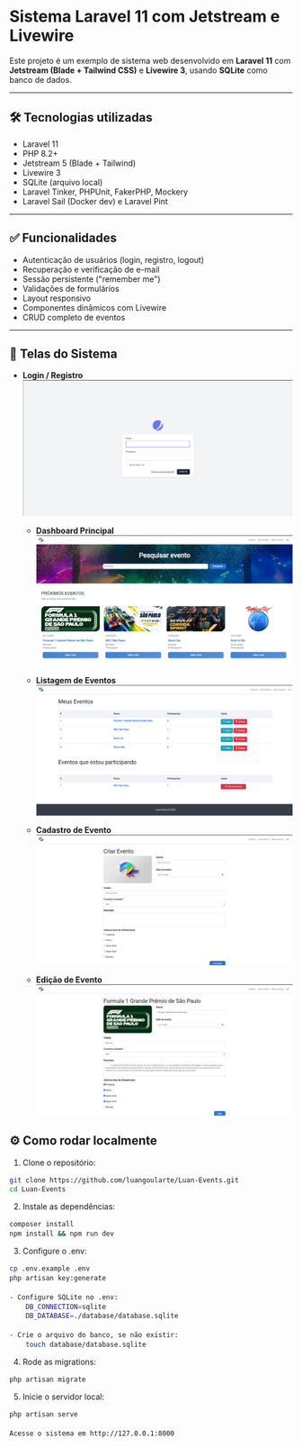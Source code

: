 # Sistema Laravel 11 com Jetstream e Livewire

Este projeto é um exemplo de sistema web desenvolvido em **Laravel 11** com **Jetstream (Blade + Tailwind CSS)** e **Livewire 3**, usando **SQLite** como banco de dados.

---

## 🛠 Tecnologias utilizadas

- Laravel 11
- PHP 8.2+
- Jetstream 5 (Blade + Tailwind)
- Livewire 3
- SQLite (arquivo local)
- Laravel Tinker, PHPUnit, FakerPHP, Mockery
- Laravel Sail (Docker dev) e Laravel Pint

---

## ✅ Funcionalidades

- Autenticação de usuários (login, registro, logout)
- Recuperação e verificação de e-mail
- Sessão persistente ("remember me")
- Validações de formulários
- Layout responsivo
- Componentes dinâmicos com Livewire
- CRUD completo de eventos

---

## 📸 Telas do Sistema

- **Login / Registro**
  ![Login](docs/screenshots/tela-login.png)

  - **Dashboard Principal**
  ![Dashboard](docs/screenshots/dash.png)

  - **Listagem de Eventos**
  ![Lista de Eventos](docs/screenshots/lista-eventos.png)

  - **Cadastro de Evento**
  ![Cadastro](docs/screenshots/tela-criar-evento.png)

  - **Edição de Evento**
  ![Edição](docs/screenshots/tela-evento.png)

## ⚙️ Como rodar localmente

1. Clone o repositório:
```bash
git clone https://github.com/luangoularte/Luan-Events.git
cd Luan-Events
```
2. Instale as dependências:
```bash
composer install
npm install && npm run dev
```
3. Configure o .env:
```bash
cp .env.example .env
php artisan key:generate

- Configure SQLite no .env:
    DB_CONNECTION=sqlite
    DB_DATABASE=./database/database.sqlite

- Crie o arquivo do banco, se não existir:
    touch database/database.sqlite
```
4. Rode as migrations:
```bash
php artisan migrate
```
5. Inicie o servidor local:
```bash
php artisan serve

Acesse o sistema em http://127.0.0.1:8000
```